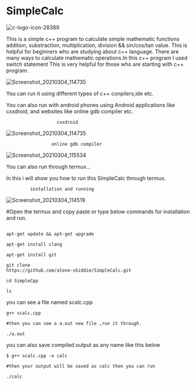 # SimpleCalc


![c-logo-icon-28389](https://user-images.githubusercontent.com/79966315/109812280-e4567a80-7c51-11eb-8f37-9e5daf736090.png)


This is a simple c++ program to calculate simple mathematic functions addition, substraction, multiplication, division &amp;&amp; sin/cos/tan value. 
This is helpful for beginners who are studying about c++ language. There are many ways to calculate mathematic operations.In this c++ program I used switch statement
This is very helpful for those who are starting with c++ program.

![Screenshot_20210304_114735](https://user-images.githubusercontent.com/79966315/109921015-1d89fb80-7ce1-11eb-9a93-80010b953075.png)

You can run it using different types of c++ conpilers,ide etc.

You can also run with android phones using Android applications like cxxdroid, and websites like online gdb compiler etc.

                       cxxdroid 
                       
![Screenshot_20210304_114735](https://user-images.githubusercontent.com/79966315/109921130-60e46a00-7ce1-11eb-9b00-be7e287cac0a.png)
 
                     online gdb compiler
            
![Screenshot_20210304_115534](https://user-images.githubusercontent.com/79966315/109921297-a7d25f80-7ce1-11eb-87bd-1ff3e805d31c.png)


You can also run through termux... 

In this i will show you how to run this SimpleCalc through termux.

             installation and running
            
 ![Screenshot_20210304_114519](https://user-images.githubusercontent.com/79966315/109921430-dc461b80-7ce1-11eb-8786-24f6ee8864f8.png)

#Open the termux and copy paste or type below commands for installation and run.
```

apt-get update && apt-get upgrade

apt-get install clang

apt-get install git

git clone 
https://github.com/alone-skiddie/SimpleCalc.git

cd SimpleCpp

ls
```
you can see a file named scalc.cpp
```
g++ scalc.cpp

#then you can see a a.out new file ,run it through.

./a.out
```
you can also save compiled output as any name like this below
```
$ g++ scalc.cpp -o calc

#then your output will be saved as calc then you can run 

./calc
```
